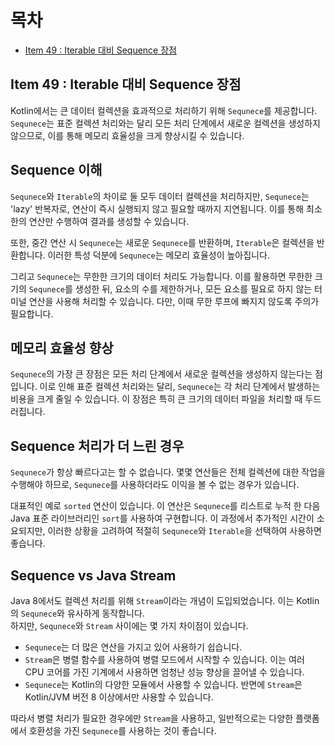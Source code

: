 # 목차

- [Item 49 : Iterable 대비 Sequence 장점](#item-49--iterable-대비-sequence-장점)


## Item 49 : Iterable 대비 Sequence 장점

Kotlin에서는 큰 데이터 컬렉션을 효과적으로 처리하기 위해 `Sequnece`를 제공합니다. 
`Sequnece`는 표준 컬렉션 처리와는 달리 모든 처리 단계에서 새로운 컬렉션을 생성하지 않으므로, 이를 통해 메모리 효율성을 크게 향상시킬 수 있습니다.

## Sequence 이해

`Sequnece`와 `Iterable`의 차이로 둘 모두 데이터 컬렉션을 처리하지만, `Sequnece`는 'lazy' 반복자로, 연산이 즉시 실행되지 않고 필요할 때까지 지연됩니다.
이를 통해 최소한의 연산만 수행하여 결과를 생성할 수 있습니다. 

또한, 중간 연산 시 `Sequnece`는 새로운 `Sequnece`를 반환하며, `Iterable`은 컬렉션을 반환합니다. 
이러한 특성 덕분에 `Sequnece`는 메모리 효율성이 높아집니다.

그리고 `Sequnece`는 무한한 크기의 데이터 처리도 가능합니다. 
이를 활용하면 무한한 크기의 `Sequnece`를 생성한 뒤, 요소의 수를 제한하거나, 모든 요소를 필요로 하지 않는 터미널 연산을 사용해 처리할 수 있습니다. 
다만, 이때 무한 루프에 빠지지 않도록 주의가 필요합니다.

## 메모리 효율성 향상

`Sequnece`의 가장 큰 장점은 모든 처리 단계에서 새로운 컬렉션을 생성하지 않는다는 점입니다. 
이로 인해 표준 컬렉션 처리와는 달리, `Sequnece`는 각 처리 단계에서 발생하는 비용을 크게 줄일 수 있습니다. 
이 장점은 특히 큰 크기의 데이터 파일을 처리할 때 두드러집니다.

## Sequence 처리가 더 느린 경우 

`Sequnece`가 항상 빠르다고는 할 수 없습니다. 
몇몇 연산들은 전체 컬렉션에 대한 작업을 수행해야 하므로, `Sequnece`를 사용하더라도 이익을 볼 수 없는 경우가 있습니다. 

대표적인 예로 `sorted` 연산이 있습니다. 이 연산은 `Sequnece`를 리스트로 누적 한 다음 Java 표준 라이브러리인 `sort`를 사용하여 구현합니다. 
이 과정에서 추가적인 시간이 소요되지만, 이러한 상황을 고려하여 적절히 `Sequnece`와 `Iterable`을 선택하여 사용하면 좋습니다.

## Sequence vs Java Stream

Java 8에서도 컬렉션 처리를 위해 `Stream`이라는 개념이 도입되었습니다. 이는 Kotlin의 `Sequnece`와 유사하게 동작합니다.   
하지만, `Sequnece`와 `Stream` 사이에는 몇 가지 차이점이 있습니다.

- `Sequnece`는 더 많은 연산을 가지고 있어 사용하기 쉽습니다. 
- `Stream`은 병렬 함수를 사용하여 병렬 모드에서 시작할 수 있습니다. 이는 여러 CPU 코어를 가진 기계에서 사용하면 엄청난 성능 향상을 끌어낼 수 있습니다. 
- `Sequnece`는 Kotlin의 다양한 모듈에서 사용할 수 있습니다. 반면에 `Stream`은 Kotlin/JVM 버전 8 이상에서만 사용할 수 있습니다.

따라서 병렬 처리가 필요한 경우에만 `Stream`을 사용하고, 일반적으로는 다양한 플랫폼에서 호환성을 가진 `Sequnece`를 사용하는 것이 좋습니다.
